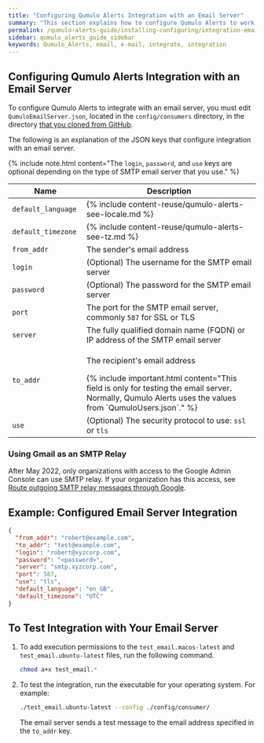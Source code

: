 ```yaml
---
title: "Configuring Qumulo Alerts Integration with an Email Server"
summary: "This section explains how to configure Qumulo Alerts to work with an email server."
permalink: /qumulo-alerts-guide/installing-configuring/integration-email-server.html
sidebar: qumulo_alerts_guide_sidebar
keywords: Qumulo_Alerts, email, e-mail, integrate, integration
---
```


## Configuring Qumulo Alerts Integration with an Email Server
To configure Qumulo Alerts to integrate with an email server, you must edit `QumuloEmailServer.json`, located in the `config/consumers` directory, in the directory [that you cloned from GitHub](installing-connecting-to-qumulo-cluster.md#clone-qumuloalerts-repository).

The following is an explanation of the JSON keys that configure integration with an email server.

{% include note.html content="The `login`, `password`, and `use` keys are optional depending on the type of SMTP email server that you use." %}

<table>
  <colgroup>
    <col span="1" style="width: 30%;">
    <col span="1" style="width: 70%;">
  </colgroup>
<thead>
  <tr>
    <th>Name</th>
    <th>Description</th>
  </tr>
</thead>
<tbody>
  <tr>
    <td><code>default_language</code></td>
    <td>
      {% include content-reuse/qumulo-alerts-see-locale.md %}
    </td>
  </tr>
  <tr>
    <td><code>default_timezone</code></td>
    <td>
      {% include content-reuse/qumulo-alerts-see-tz.md %}
    </td>
  </tr>  
  <tr>
    <td><code>from_addr</code></td>
    <td>The sender's email address</td>
  </tr>
  <tr>
    <td><code>login</code></td>
    <td>(Optional) The username for the SMTP email server</td>
  </tr>
  <tr>
    <td><code>password</code></td>
    <td>(Optional) The password for the SMTP email server</td>
  </tr>
  <tr>
    <td><code>port</code></td>
    <td>The port for the SMTP email server, commonly <code>587</code> for SSL or TLS</td>
  </tr>  
  <tr>
    <td><code>server</code></td>
    <td>The fully qualified domain name (FQDN) or IP address of the SMTP email server</td>
  </tr>  
  <tr>
    <td><code>to_addr</code></td>
    <td>
      <p>The recipient's email address</p>
      {% include important.html content="This field is only for testing the email server. Normally, Qumulo Alerts uses the values from `QumuloUsers.json`." %}
    </td>
  </tr>
  <tr>
    <td><code>use</code></td>
    <td>(Optional) The security protocol to use: <code>ssl</code> or <code>tls</code></td>
  </tr>  
</tbody>
</table>

### Using Gmail as an SMTP Relay
After May 2022, only organizations with access to the Google Admin Console can use SMTP relay. If your organization has this access, see [Route outgoing SMTP relay messages through Google](https://support.google.com/a/answer/2956491?hl=en).

## Example: Configured Email Server Integration

```json
{
  "from_addr": "robert@example.com",
  "to_addr": "test@example.com",
  "login": "robert@xyzcorp.com",
  "password": "<password>",
  "server": "smtp.xyzcorp.com",
  "port": 587,
  "use": "tls",
  "default_language": "en_GB",
  "default_timezone": "UTC"
}
```

## To Test Integration with Your Email Server
1. To add execution permissions to the `test_email.macos-latest` and `test_email.ubuntu-latest` files, run the following command.

   ```bash
   chmod a+x test_email.*
   ```
   
1. To test the integration, run the executable for your operating system. For example:

   ```bash
   ./test_email.ubuntu-latest --config ./config/consumer/
   ```

   The email server sends a test message to the email address specified in the `to_addr` key.
